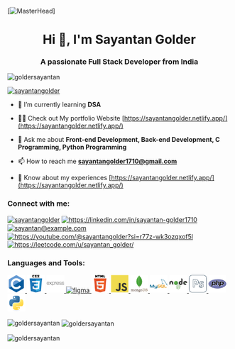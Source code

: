 [![MasterHead](https://github.com/goldersayantan/Work-Images/blob/main/Black%20Minimal%20Motivation%20Quote%20LinkedIn%20Banner.png?raw=true)]
<h1 align="center">Hi 👋, I'm Sayantan Golder</h1>
<h3 align="center">A passionate Full Stack Developer from India</h3>

<p align="left"> <img src="https://i.pinimg.com/originals/cd/59/d6/cd59d626dc86397fe45080e6e9c7027d.gif" alt="goldersayantan" /> </p>

<p align="left"> <a href="https://twitter.com/sayantangolder" target="blank"><img src="https://img.shields.io/twitter/follow/sayantangolder?logo=twitter&style=for-the-badge" alt="sayantangolder" /></a> </p>

- 🌱 I’m currently learning **DSA**

- 👨‍💻 Check out My portfolio Website [https://sayantangolder.netlify.app/](https://sayantangolder.netlify.app/)

- 💬 Ask me about **Front-end Development, Back-end Development, C Programming, Python Programming**

- 📫 How to reach me **sayantangolder1710@gmail.com**

- 📄 Know about my experiences [https://sayantangolder.netlify.app/](https://sayantangolder.netlify.app/)

<h3 align="left">Connect with me:</h3>
<p align="left">
<a href="https://twitter.com/sayantangolder" target="blank"><img align="center" src="https://raw.githubusercontent.com/rahuldkjain/github-profile-readme-generator/master/src/images/icons/Social/twitter.svg" alt="sayantangolder" height="30" width="40" /></a>
<a href="https://linkedin.com/in/https://linkedin.com/in/sayantan-golder1710" target="blank"><img align="center" src="https://raw.githubusercontent.com/rahuldkjain/github-profile-readme-generator/master/src/images/icons/Social/linked-in-alt.svg" alt="https://linkedin.com/in/sayantan-golder1710" height="30" width="40" /></a>
<a href="mailto:sayantangolder1710@gmail.com" target="blank"><img align="center" src="https://raw.githubusercontent.com/rahuldkjain/github-profile-readme-generator/master/src/images/icons/Social/email.svg" alt="sayantan@example.com" height="30" width="40" />
</a>
<a href="https://www.youtube.com/c/https://youtube.com/@sayantangolder?si=r77z-wk3ozqxof5l" target="blank"><img align="center" src="https://raw.githubusercontent.com/rahuldkjain/github-profile-readme-generator/master/src/images/icons/Social/youtube.svg" alt="https://youtube.com/@sayantangolder?si=r77z-wk3ozqxof5l" height="30" width="40" /></a>
<a href="https://www.leetcode.com/https://leetcode.com/u/sayantan_golder/" target="blank"><img align="center" src="https://raw.githubusercontent.com/rahuldkjain/github-profile-readme-generator/master/src/images/icons/Social/leet-code.svg" alt="https://leetcode.com/u/sayantan_golder/" height="30" width="40" /></a>
</p>

<h3 align="left">Languages and Tools:</h3>
<p align="left"> <a href="https://www.cprogramming.com/" target="_blank" rel="noreferrer"> <img src="https://raw.githubusercontent.com/devicons/devicon/master/icons/c/c-original.svg" alt="c" width="40" height="40"/> </a> <a href="https://www.w3schools.com/css/" target="_blank" rel="noreferrer"> <img src="https://raw.githubusercontent.com/devicons/devicon/master/icons/css3/css3-original-wordmark.svg" alt="css3" width="40" height="40"/> </a> <a href="https://expressjs.com" target="_blank" rel="noreferrer"> <img src="https://raw.githubusercontent.com/devicons/devicon/master/icons/express/express-original-wordmark.svg" alt="express" width="40" height="40"/> </a> <a href="https://www.figma.com/" target="_blank" rel="noreferrer"> <img src="https://www.vectorlogo.zone/logos/figma/figma-icon.svg" alt="figma" width="40" height="40"/> </a> <a href="https://www.w3.org/html/" target="_blank" rel="noreferrer"> <img src="https://raw.githubusercontent.com/devicons/devicon/master/icons/html5/html5-original-wordmark.svg" alt="html5" width="40" height="40"/> </a> <a href="https://developer.mozilla.org/en-US/docs/Web/JavaScript" target="_blank" rel="noreferrer"> <img src="https://raw.githubusercontent.com/devicons/devicon/master/icons/javascript/javascript-original.svg" alt="javascript" width="40" height="40"/> </a> <a href="https://www.mongodb.com/" target="_blank" rel="noreferrer"> <img src="https://raw.githubusercontent.com/devicons/devicon/master/icons/mongodb/mongodb-original-wordmark.svg" alt="mongodb" width="40" height="40"/> </a> <a href="https://www.mysql.com/" target="_blank" rel="noreferrer"> <img src="https://raw.githubusercontent.com/devicons/devicon/master/icons/mysql/mysql-original-wordmark.svg" alt="mysql" width="40" height="40"/> </a> <a href="https://nodejs.org" target="_blank" rel="noreferrer"> <img src="https://raw.githubusercontent.com/devicons/devicon/master/icons/nodejs/nodejs-original-wordmark.svg" alt="nodejs" width="40" height="40"/> </a> <a href="https://www.photoshop.com/en" target="_blank" rel="noreferrer"> <img src="https://raw.githubusercontent.com/devicons/devicon/master/icons/photoshop/photoshop-line.svg" alt="photoshop" width="40" height="40"/> </a> <a href="https://www.php.net" target="_blank" rel="noreferrer"> <img src="https://raw.githubusercontent.com/devicons/devicon/master/icons/php/php-original.svg" alt="php" width="40" height="40"/> </a> <a href="https://www.python.org" target="_blank" rel="noreferrer"> <img src="https://raw.githubusercontent.com/devicons/devicon/master/icons/python/python-original.svg" alt="python" width="40" height="40"/> </a> </p>

<p><img align="left" src="https://github-readme-stats.vercel.app/api/top-langs?username=goldersayantan&show_icons=true&locale=en&layout=compact" alt="goldersayantan" /></p>

<p>&nbsp;<img align="center" src="https://github-readme-stats.vercel.app/api?username=goldersayantan&show_icons=true&locale=en" alt="goldersayantan" /></p>

<p><img align="center" src="https://github-readme-streak-stats.herokuapp.com/?user=goldersayantan&" alt="goldersayantan" /></p>
